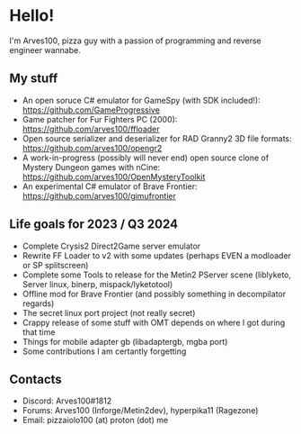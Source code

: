 # Hello!
I'm Arves100, pizza guy with a passion of programming and reverse engineer wannabe.

## My stuff

* An open soruce C# emulator for GameSpy (with SDK included!): https://github.com/GameProgressive
* Game patcher for Fur Fighters PC (2000): https://github.com/arves100/ffloader
* Open source serializer and deserializer for RAD Granny2 3D file formats: https://github.com/arves100/opengr2
* A work-in-progress (possibly will never end) open source clone of Mystery Dungeon games with nCine: https://github.com/arves100/OpenMysteryToolkit
* An experimental C# emulator of Brave Frontier: https://github.com/arves100/gimufrontier

## Life goals for 2023 / Q3 2024

* Complete Crysis2 Direct2Game server emulator
* Rewrite FF Loader to v2 with some updates (perhaps EVEN a modloader or SP splitscreen)
* Complete some Tools to release for the Metin2 PServer scene (liblyketo, Server linux, binerp, mispack/lyketotool)
* Offline mod for Brave Frontier (and possibly something in decompilator regards)
* The secret linux port project (not really secret)
* Crappy release of some stuff with OMT depends on where I got during that time
* Things for mobile adapter gb (libadaptergb, mgba port)
* Some contributions I am certantly forgetting

## Contacts
- Discord: Arves100#1812
- Forums: Arves100 (Inforge/Metin2dev), hyperpika11 (Ragezone)
- Email: pizzaiolo100 (at) proton (dot) me
